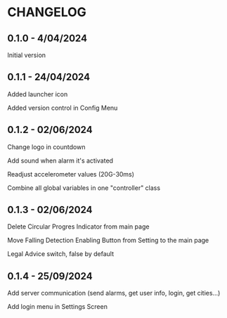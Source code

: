 # CHANGELOG
## 0.1.0 - 4/04/2024
Initial version

## 0.1.1 - 24/04/2024
Added launcher icon

Added version control in Config Menu

## 0.1.2 - 02/06/2024
Change logo in countdown

Add sound when alarm it's activated

Readjust accelerometer values (20G-30ms)

Combine all global variables in one "controller" class

## 0.1.3 - 02/06/2024
Delete Circular Progres Indicator from main page

Move Falling Detection Enabling Button from Setting to the main page

Legal Advice switch, false by default

## 0.1.4 - 25/09/2024
Add server communication (send alarms, get user info, login, get cities...)

Add login menu in Settings Screen


